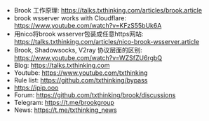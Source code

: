 - Brook 工作原理: https://talks.txthinking.com/articles/brook.article
- brook wsserver works with Cloudflare: https://www.youtube.com/watch?v=KFzS55bUk6A
- 用nico将brook wsserver包装成任意https网站: https://talks.txthinking.com/articles/nico-brook-wsserver.article
- Brook, Shadowsocks, V2ray 协议层面的区别: https://www.youtube.com/watch?v=WZSfZU6rgbQ
- Blog: https://talks.txthinking.com
- Youtube: https://www.youtube.com/txthinking
- Rule list: https://github.com/txthinking/bypass
- https://ipip.ooo
- Forum: https://github.com/txthinking/brook/discussions
- Telegram: https://t.me/brookgroup
- News: https://t.me/txthinking_news
